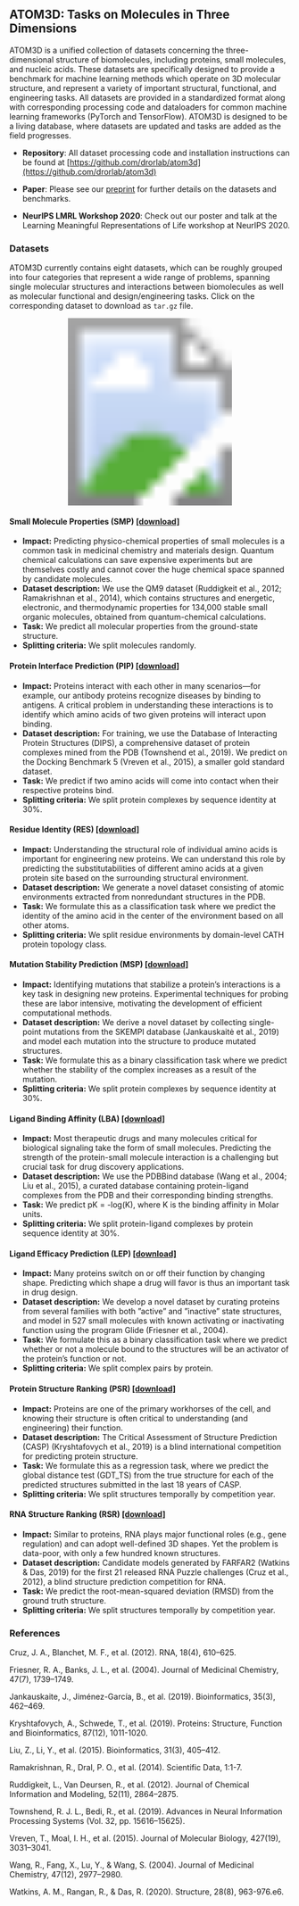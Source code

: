## ATOM3D: Tasks on Molecules in Three Dimensions

ATOM3D is a unified collection of datasets concerning the three-dimensional structure of biomolecules, including proteins, small molecules, and nucleic acids. These datasets are specifically designed to provide a benchmark for machine learning methods which operate on 3D molecular structure, and represent a variety of important structural, functional, and engineering tasks. All datasets are provided in a standardized format along with corresponding processing code and dataloaders for common machine learning frameworks (PyTorch and TensorFlow). ATOM3D is designed to be a living database, where datasets are updated and tasks are added as the field progresses.

- **Repository**: All dataset processing code and installation instructions can be found at [https://github.com/drorlab/atom3d](https://github.com/drorlab/atom3d)

- **Paper**: Please see our [preprint](arxiv.org/XXXX) for further details on the datasets and benchmarks.

- **NeurIPS LMRL Workshop 2020**: Check out our poster and talk at the Learning Meaningful Representations of Life workshop at NeurIPS 2020.

### Datasets
  
ATOM3D currently contains eight datasets, which can be roughly grouped into four categories that represent a wide range of problems, spanning single molecular structures and interactions between biomolecules as well as molecular functional and design/engineering tasks. Click on the corresponding dataset to download as `tar.gz` file.

<svg version="1.1" xmlns="http://www.w3.org/2000/svg" xmlns:xlink="http://www.w3.org/1999/xlink" viewBox="0 0 3600 2400">
  <image width="3600" height="2400" xlink:href="composite_Datasets.png"></image>
	<a xlink:href="https://drive.google.com/uc?export=download&id=1Uce6a6VoN9gYAn3V4eR3QC0f6a6mOXpI" alt="SMP">
		<rect x="1200" y="1675" fill="#fff" opacity="0" width="440" height="660" />
	</a>
	<a xlink:href="https://drive.google.com/uc?export=download&id=1EL4ybt2SJF7iLzbavBGlU1ImMiZ0dOkH" alt="PIP">
		<rect x="2650" y="360" fill="#fff" opacity="0" width="885" height="780" />
	</a>
	<a xlink:href="https://drive.google.com/uc?export=download&id=1CzLiTDFgApIBaI1znLjEk2d3T0Zh4Yjo" alt="RES">
		<rect x="1890" y="1675" fill="#fff" opacity="0" width="730" height="700" />
	</a>
	<a xlink:href="https://drive.google.com/uc?export=download&id=186MLykFkC3IbslXhLfHIwQwnDOy1Sr49" alt="MSP">
		<rect x="2660" y="1265" fill="#fff" opacity="0" width="880" height="630" />
	</a>
  	<a xlink:href="https://drive.google.com/uc?export=download&id=1pj0RCW3mOMnB2FYQPmMv6XFMS0Ps7RvY" alt="LBA">
		<rect x="1910" y="45" fill="#fff" opacity="0" width="740" height="610" />
	</a>
	<a xlink:href="https://drive.google.com/uc?export=download&id=1NykcNi0im_XfUK4NuO-g4LlsSJoQl7jQ" alt="LEP">
		<rect x="70" y="1270" fill="#fff" opacity="0" width="935" height="750" />
	</a>
	<a xlink:href="https://drive.google.com/uc?export=download&id=1-Hn2f60BC4aJYGKLCeL_gebXVQYF6ZGS" alt="PSR">
		<rect x="100" y="350" fill="#fff" opacity="0" width="895" height="830" />
	</a>
	<a xlink:href="https://drive.google.com/uc?export=download&id=1imQiQI6kyDnA4t-rxju0PetgJsASkx7S" alt="RSR">
		<rect x="820" y="45" fill="#fff" opacity="0" width="930" height="660" />
	</a>
	
	
</svg>


#### Small Molecule Properties (SMP) [[download]](https://drive.google.com/uc?export=download&id=1Uce6a6VoN9gYAn3V4eR3QC0f6a6mOXpI)
  - **Impact:** Predicting physico-chemical properties of small molecules is a common task in medicinal chemistry and materials design. Quantum chemical calculations can save expensive experiments but are themselves costly and cannot cover the huge chemical space spanned by candidate molecules. 
  - **Dataset description:** We use the QM9 dataset (Ruddigkeit et al., 2012; Ramakrishnan et al., 2014), which contains structures and energetic, electronic, and thermodynamic properties for 134,000 stable small organic molecules, obtained from quantum-chemical calculations. 
  - **Task:** We predict all molecular properties from the ground-state structure.
  - **Splitting criteria:** We split molecules randomly.
  
#### Protein Interface Prediction (PIP) [[download]](https://drive.google.com/uc?export=download&id=1EL4ybt2SJF7iLzbavBGlU1ImMiZ0dOkH)
  - **Impact:** Proteins interact with each other in many scenarios—for example, our antibody proteins recognize diseases by binding to antigens. A critical problem in understanding these interactions is to identify which amino acids of two given proteins will interact upon binding.
  - **Dataset description:** For training, we use the Database of Interacting Protein Structures (DIPS), a comprehensive dataset of protein complexes mined from the PDB (Townshend et al., 2019). We predict on the Docking Benchmark 5 (Vreven et al., 2015), a smaller gold standard dataset.
  - **Task:** We predict if two amino acids will come into contact when their respective proteins bind.
  - **Splitting criteria:** We split protein complexes by sequence identity at 30%.

#### Residue Identity (RES) [[download]](https://drive.google.com/uc?export=download&id=1CzLiTDFgApIBaI1znLjEk2d3T0Zh4Yjo)
  - **Impact:** Understanding the structural role of individual amino acids is important for engineering new proteins. We can understand this role by predicting the substitutabilities of different amino acids at a given protein site based on the surrounding structural environment.
  - **Dataset description:** We generate a novel dataset consisting of atomic environments extracted from nonredundant structures in the PDB.
  - **Task:** We formulate this as a classification task where we predict the identity of the amino acid in the center of the environment based on all other atoms.
  - **Splitting criteria:** We split residue environments by domain-level CATH protein topology class.

#### Mutation Stability Prediction (MSP) [[download]](https://drive.google.com/uc?export=download&id=186MLykFkC3IbslXhLfHIwQwnDOy1Sr49)
  - **Impact:** Identifying mutations that stabilize a protein’s interactions is a key task in designing new proteins. Experimental techniques for probing these are labor intensive, motivating the development of efficient computational methods.
  - **Dataset description:** We derive a novel dataset by collecting single-point mutations from the SKEMPI database (Jankauskaitė et al., 2019) and model each mutation into the structure to produce mutated structures.
  - **Task:** We formulate this as a binary classification task where we predict whether the stability of the complex increases as a result of the mutation.
  - **Splitting criteria:** We split protein complexes by sequence identity at 30%.

#### Ligand Binding Affinity (LBA) [[download]](https://drive.google.com/uc?export=download&id=1pj0RCW3mOMnB2FYQPmMv6XFMS0Ps7RvY)
  - **Impact:** Most therapeutic drugs and many molecules critical for biological signaling take the form of small molecules. Predicting the strength of the protein-small molecule interaction is a challenging but crucial task for drug discovery applications.
  - **Dataset description:** We use the PDBBind database (Wang et al., 2004; Liu et al., 2015), a curated database containing protein-ligand complexes from the PDB and their corresponding binding strengths.
  - **Task:** We predict pK = -log(K), where K is the binding affinity in Molar units.
  - **Splitting criteria:** We split protein-ligand complexes by protein sequence identity at 30%.

#### Ligand Efficacy Prediction (LEP) [[download]](https://drive.google.com/uc?export=download&id=1NykcNi0im_XfUK4NuO-g4LlsSJoQl7jQ)
  - **Impact:** Many proteins switch on or off their function by changing shape. Predicting which shape a drug will favor is thus an important task in drug design.
  - **Dataset description:** We develop a novel dataset by curating proteins from several families with both ”active” and ”inactive” state structures, and model in 527 small molecules with known activating or inactivating function using the program Glide (Friesner et al., 2004).
  - **Task:** We formulate this as a binary classification task where we predict whether or not a molecule bound to the structures will be an activator of the protein’s function or not.
  - **Splitting criteria:** We split complex pairs by protein.
  
#### Protein Structure Ranking (PSR) [[download]](https://drive.google.com/uc?export=download&id=1-Hn2f60BC4aJYGKLCeL_gebXVQYF6ZGS)
  - **Impact:** Proteins are one of the primary workhorses of the cell, and knowing their structure is often critical to understanding (and engineering) their function.
  - **Dataset description:** The Critical Assessment of Structure Prediction (CASP) (Kryshtafovych et al., 2019) is a blind international competition for predicting protein structure.
  - **Task:** We formulate this as a regression task, where we predict the global distance test (GDT_TS) from the true structure for each of the predicted structures submitted in the last 18 years of CASP.
  - **Splitting criteria:** We split structures temporally by competition year.

#### RNA Structure Ranking (RSR) [[download]](https://drive.google.com/uc?export=download&id=1imQiQI6kyDnA4t-rxju0PetgJsASkx7S)
  - **Impact:** Similar to proteins, RNA plays major functional roles (e.g., gene regulation) and can adopt well-defined 3D shapes. Yet the problem is data-poor, with only a few hundred known structures.
  - **Dataset description:** Candidate models generated by FARFAR2 (Watkins & Das, 2019) for the first 21 released RNA Puzzle challenges (Cruz et al., 2012), a blind structure prediction competition for RNA.
  - **Task:** We predict the root-mean-squared deviation (RMSD) from the ground truth structure.
  - **Splitting criteria:** We split structures temporally by competition year.

### References

Cruz, J. A., Blanchet, M. F., et al. (2012). RNA, 18(4), 610–625.

Friesner, R. A., Banks, J. L., et al. (2004). Journal of Medicinal Chemistry, 47(7), 1739–1749.

Jankauskaite, J., Jiménez-García, B., et al. (2019). Bioinformatics, 35(3), 462–469.

Kryshtafovych, A., Schwede, T., et al. (2019). Proteins: Structure, Function and Bioinformatics, 87(12), 1011-1020.

Liu, Z., Li, Y., et al. (2015).  Bioinformatics, 31(3), 405–412.

Ramakrishnan, R., Dral, P. O., et al. (2014). Scientific Data, 1:1-7.

Ruddigkeit, L., Van Deursen, R., et al. (2012). Journal of Chemical Information and Modeling, 52(11), 2864–2875. 

Townshend, R. J. L., Bedi, R., et al. (2019).  Advances in Neural Information Processing Systems (Vol. 32, pp. 15616–15625).

Vreven, T., Moal, I. H., et al. (2015). Journal of Molecular Biology, 427(19), 3031–3041.

Wang, R., Fang, X., Lu, Y., & Wang, S. (2004). Journal of Medicinal Chemistry, 47(12), 2977–2980.

Watkins, A. M., Rangan, R., & Das, R. (2020). Structure, 28(8), 963-976.e6. 
